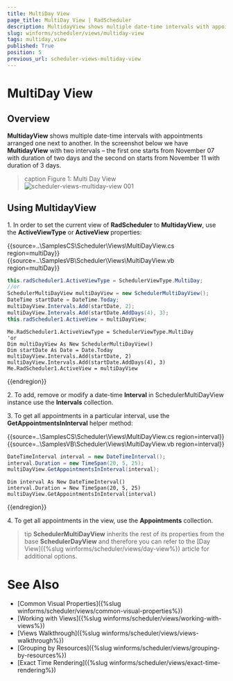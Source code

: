 ```yaml
---
title: MultiDay View
page_title: MultiDay View | RadScheduler
description: MultidayView shows multiple date-time intervals with appointments arranged one next to another.
slug: winforms/scheduler/views/multiday-view
tags: multiday,view
published: True
position: 5
previous_url: scheduler-views-multiday-view
---
```


# MultiDay View

## Overview

__MultidayView__ shows multiple date-time intervals with appointments arranged one next to another. In the screenshot below we have __MultidayView__ with two intervals – the first one starts from November 07 with duration of two days and the second on starts from November 11 with duration of 3 days.

>caption Figure 1: Multi Day View
![scheduler-views-multiday-view 001](images/scheduler-views-multiday-view001.png)

## Using MultidayView

1\. In order to set the current view of __RadScheduler__ to __MultidayView__, use the __ActiveViewType__ or __ActiveView__ properties:

{{source=..\SamplesCS\Scheduler\Views\MultiDayView.cs region=multiDay}} 
{{source=..\SamplesVB\Scheduler\Views\MultiDayView.vb region=multiDay}} 

````C#
this.radScheduler1.ActiveViewType = SchedulerViewType.MultiDay;
//or
SchedulerMultiDayView multiDayView = new SchedulerMultiDayView();
DateTime startDate = DateTime.Today;
multiDayView.Intervals.Add(startDate, 2);
multiDayView.Intervals.Add(startDate.AddDays(4), 3);
this.radScheduler1.ActiveView = multiDayView;

````
````VB.NET
Me.RadScheduler1.ActiveViewType = SchedulerViewType.MultiDay
'or
Dim multiDayView As New SchedulerMultiDayView()
Dim startDate As Date = Date.Today
multiDayView.Intervals.Add(startDate, 2)
multiDayView.Intervals.Add(startDate.AddDays(4), 3)
Me.RadScheduler1.ActiveView = multiDayView

````

{{endregion}} 

2\. To add, remove or modify a date-time __Interval__ in SchedulerMultiDayView instance use the __Intervals__ collection.

3\. To get all appointments in a particular interval, use the __GetAppointmentsInInterval__ helper method:

{{source=..\SamplesCS\Scheduler\Views\MultiDayView.cs region=interval}} 
{{source=..\SamplesVB\Scheduler\Views\MultiDayView.vb region=interval}} 

````C#
DateTimeInterval interval = new DateTimeInterval();
interval.Duration = new TimeSpan(20, 5, 25);
multiDayView.GetAppointmentsInInterval(interval);

````
````VB.NET
Dim interval As New DateTimeInterval()
interval.Duration = New TimeSpan(20, 5, 25)
multiDayView.GetAppointmentsInInterval(interval)

````

{{endregion}} 

4\. To get all appointments in the view, use the __Appointments__ collection.

>tip  __SchedulerMultiDayView__ inherits the rest of its properties from the base __SchedulerDayView__ and therefore you can refer to the [Day View]({%slug winforms/scheduler/views/day-view%}) article for additional options.
>

# See Also

* [Common Visual Properties]({%slug winforms/scheduler/views/common-visual-properties%})
* [Working with Views]({%slug winforms/scheduler/views/working-with-views%})
* [Views Walkthrough]({%slug winforms/scheduler/views/views-walkthrough%})
* [Grouping by Resources]({%slug winforms/scheduler/views/grouping-by-resources%})
* [Exact Time Rendering]({%slug winforms/scheduler/views/exact-time-rendering%})

